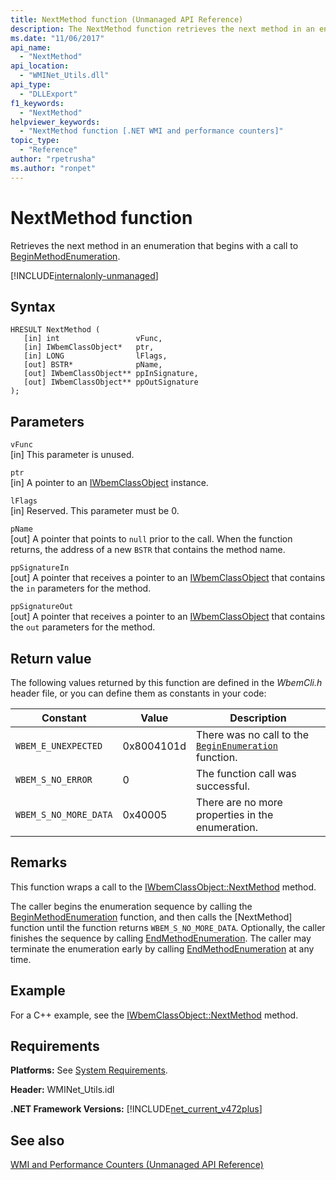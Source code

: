 ```yaml
---
title: NextMethod function (Unmanaged API Reference)
description: The NextMethod function retrieves the next method in an enumeration.
ms.date: "11/06/2017"
api_name: 
  - "NextMethod"
api_location: 
  - "WMINet_Utils.dll"
api_type: 
  - "DLLExport"
f1_keywords: 
  - "NextMethod"
helpviewer_keywords: 
  - "NextMethod function [.NET WMI and performance counters]"
topic_type: 
  - "Reference"
author: "rpetrusha"
ms.author: "ronpet"
---
```

# NextMethod function
Retrieves the next method in an enumeration that begins with a call to [BeginMethodEnumeration](beginmethodenumeration.md).  

[!INCLUDE[internalonly-unmanaged](../../../../includes/internalonly-unmanaged.md)]
  
## Syntax  
  
```  
HRESULT NextMethod (
   [in] int                 vFunc, 
   [in] IWbemClassObject*   ptr, 
   [in] LONG                lFlags,
   [out] BSTR*              pName,
   [out] IWbemClassObject** ppInSignature,
   [out] IWbemClassObject** ppOutSignature   
); 
```  

## Parameters

`vFunc`  
[in] This parameter is unused.

`ptr`  
[in] A pointer to an [IWbemClassObject](https://msdn.microsoft.com/library/aa391433%28v=vs.85%29.aspx) instance.

`lFlags`  
[in] Reserved. This parameter must be 0.

`pName`  
[out] A pointer that points to `null` prior to the call. When the function returns, the address of a new `BSTR` that contains the method name. 

`ppSignatureIn`  
[out] A pointer that receives a pointer to an [IWbemClassObject](https://msdn.microsoft.com/library/aa391433%28v=vs.85%29.aspx) that contains the `in` parameters for the method. 

`ppSignatureOut`  
[out] A pointer that receives a pointer to an [IWbemClassObject](https://msdn.microsoft.com/library/aa391433%28v=vs.85%29.aspx) that contains the `out` parameters for the method. 

## Return value

The following values returned by this function are defined in the *WbemCli.h* header file, or you can define them as constants in your code:

|Constant  |Value  |Description  |
|---------|---------|---------|
| `WBEM_E_UNEXPECTED` | 0x8004101d | There was no call to the [`BeginEnumeration`](beginenumeration.md) function. |
| `WBEM_S_NO_ERROR` | 0 | The function call was successful.  |
| `WBEM_S_NO_MORE_DATA` | 0x40005 | There are no more properties in the enumeration. |
  
## Remarks

This function wraps a call to the [IWbemClassObject::NextMethod](https://msdn.microsoft.com/library/aa391454(v=vs.85).aspx) method.

The caller begins the enumeration sequence by calling the [BeginMethodEnumeration](beginmethodenumeration.md) function, and then calls the [NextMethod] function until the function returns `WBEM_S_NO_MORE_DATA`. Optionally, the caller finishes the sequence by calling [EndMethodEnumeration](endmethodenumeration.md). The caller may terminate the enumeration early by calling [EndMethodEnumeration](endmethodenumeration.md) at any time.

## Example

For a C++ example, see the [IWbemClassObject::NextMethod](https://msdn.microsoft.com/library/aa391454(v=vs.85).aspx) method.

## Requirements  
 **Platforms:** See [System Requirements](../../../../docs/framework/get-started/system-requirements.md).  
  
 **Header:** WMINet_Utils.idl  
  
 **.NET Framework Versions:** [!INCLUDE[net_current_v472plus](../../../../includes/net-current-v472plus.md)]  
  
## See also  
[WMI and Performance Counters (Unmanaged API Reference)](index.md)
